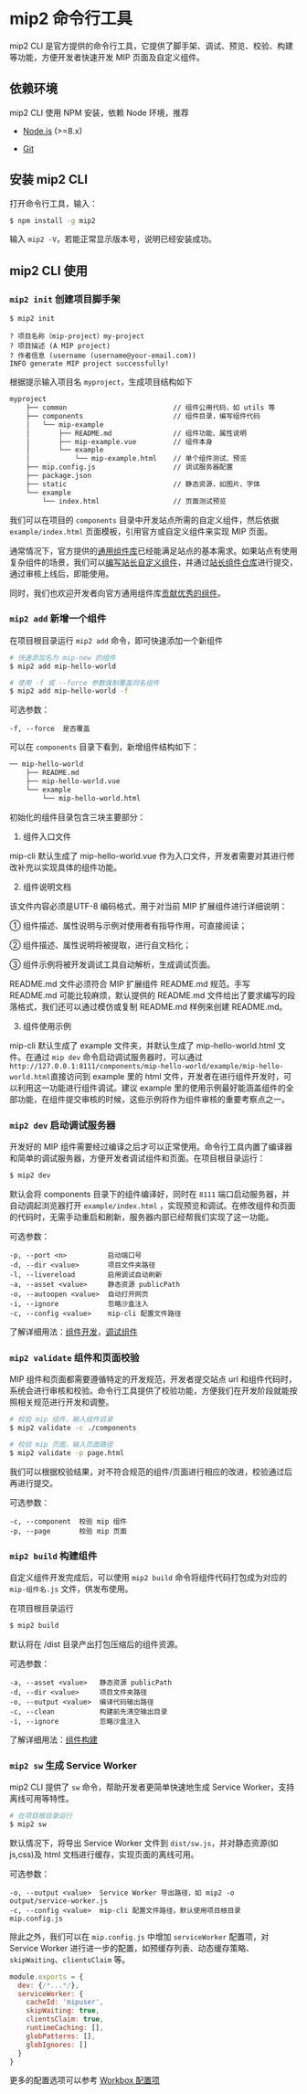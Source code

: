 # mip2 命令行工具

mip2 CLI 是官方提供的命令行工具，它提供了脚手架、调试、预览、校验、构建等功能，方便开发者快速开发 MIP 页面及自定义组件。

## 依赖环境

mip2 CLI 使用 NPM 安装，依赖 Node 环境，推荐

- [Node.js](https://nodejs.org/) (>=8.x)

- [Git](https://git-scm.com/)

## 安装 mip2 CLI

打开命令行工具，输入：

``` bash
$ npm install -g mip2
```

输入 `mip2 -V`，若能正常显示版本号，说明已经安装成功。

## mip2 CLI 使用

### `mip2 init` 创建项目脚手架

```shell
$ mip2 init

? 项目名称（mip-project）my-project
? 项目描述 (A MIP project)
? 作者信息 (username (username@your-email.com))
INFO generate MIP project successfully!
```

根据提示输入项目名 `myproject`，生成项目结构如下

```bash
myproject
    ├── common                          // 组件公用代码，如 utils 等
    ├── components                      // 组件目录，编写组件代码
    │   └── mip-example
    │       ├── README.md               // 组件功能、属性说明
    │       ├── mip-example.vue         // 组件本身
    │       └── example
    │           └── mip-example.html    // 单个组件测试、预览
    ├── mip.config.js                   // 调试服务器配置
    ├── package.json
    ├── static                          // 静态资源，如图片、字体
    └── example
        └── index.html                  // 页面测试预览
```

我们可以在项目的 `components` 目录中开发站点所需的自定义组件，然后依据 `example/index.html` 页面模板，引用官方或自定义组件来实现 MIP 页面。

通常情况下，官方提供的[通用组件库](https://github.com/mipengine/mip2-extensions)已经能满足站点的基本需求。如果站点有使用复杂组件的场景，我们可以[编写站长自定义组件](./contribute-to-site-extensions-repo.md)，并通过[站长组件仓库](https://github.com/mipengine/mip2-extensions-platform)进行提交，通过审核上线后，即能使用。

同时，我们也欢迎开发者向官方通用组件库[贡献优秀的组件](./contribute-to-official-repo.md)。

### `mip2 add` 新增一个组件

在项目根目录运行 `mip2 add` 命令，即可快速添加一个新组件

```bash
# 快速添加名为 mip-new 的组件
$ mip2 add mip-hello-world

# 使用 -f 或 --force 参数强制覆盖同名组件
$ mip2 add mip-hello-world -f
```

可选参数：

```
-f, --force  是否覆盖
```

可以在 `components` 目录下看到，新增组件结构如下：

```bash
── mip-hello-world
    ├── README.md
    ├── mip-hello-world.vue
    └── example
        └── mip-hello-world.html
```

初始化的组件目录包含三块主要部分：

1. 组件入口文件

mip-cli 默认生成了 mip-hello-world.vue 作为入口文件，开发者需要对其进行修改补充以实现具体的组件功能。

2. 组件说明文档

该文件内容必须是UTF-8 编码格式，用于对当前 MIP 扩展组件进行详细说明：

① 组件描述、属性说明与示例对使用者有指导作用，可直接阅读；

② 组件描述、属性说明将被提取，进行自文档化；

③ 组件示例将被开发调试工具自动解析，生成调试页面。

README.md 文件必须符合 MIP 扩展组件 README.md 规范。手写README.md 可能比较麻烦，默认提供的 README.md 文件给出了要求编写的段落格式，我们还可以通过模仿或复制 README.md 样例来创建 README.md。

3. 组件使用示例

mip-cli 默认生成了 example 文件夹，并默认生成了 mip-hello-world.html 文件。在通过 `mip dev` 命令启动调试服务器时，可以通过`http://127.0.0.1:8111/components/mip-hello-world/example/mip-hello-world.html`直接访问到 example 里的 html 文件，开发者在进行组件开发时，可以利用这一功能进行组件调试。建议 example 里的使用示例最好能涵盖组件的全部功能，在组件提交审核的时候，这些示例将作为组件审核的重要考察点之一。

### `mip2 dev` 启动调试服务器

开发好的 MIP 组件需要经过编译之后才可以正常使用。命令行工具内置了编译器和简单的调试服务器，方便开发者调试组件和页面。在项目根目录运行：

```bash
$ mip2 dev
```

默认会将 components 目录下的组件编译好，同时在 `8111` 端口启动服务器，并自动调起浏览器打开 `example/index.html` ，实现预览和调试。在修改组件和页面的代码时，无需手动重启和刷新，服务器内部已经帮我们实现了这一功能。

可选参数：

```
-p, --port <n>          启动端口号
-d, --dir <value>       项目文件夹路径
-l, --livereload        启用调试自动刷新
-a, --asset <value>     静态资源 publicPath
-o, --autoopen <value>  自动打开网页
-i, --ignore            忽略沙盒注入
-c, --config <value>    mip-cli 配置文件路径
```

了解详细用法：[组件开发](./04-component-development.md)，[调试组件](./05-component-testing.md)

### `mip2 validate` 组件和页面校验

MIP 组件和页面都需要遵循特定的开发规范，开发者提交站点 url 和组件代码时，系统会进行审核和校验。命令行工具提供了校验功能，方便我们在开发阶段就能按照相关规范进行开发和调整。

```bash
# 校验 mip 组件，输入组件目录
$ mip2 validate -c ./components

# 校验 mip 页面，输入页面路径
$ mip2 validate -p page.html
```

我们可以根据校验结果，对不符合规范的组件/页面进行相应的改进，校验通过后再进行提交。

可选参数：

```
-c, --component  校验 mip 组件
-p, --page       校验 mip 页面
```

### `mip2 build` 构建组件

自定义组件开发完成后，可以使用 `mip2 build` 命令将组件代码打包成为对应的 `mip-组件名.js` 文件，供发布使用。

在项目根目录运行

```bash
$ mip2 build
```

默认将在 /dist 目录产出打包压缩后的组件资源。

可选参数：

```
-a, --asset <value>   静态资源 publicPath
-d, --dir <value>     项目文件夹路径
-o, --output <value>  编译代码输出路径
-c, --clean           构建前先清空输出目录
-i, --ignore          忽略沙盒注入
```

了解详细用法：[组件构建](./06-component-deploy.md)

### `mip2 sw` 生成 Service Worker

mip2 CLI 提供了 `sw` 命令，帮助开发者更简单快速地生成 Service Worker，支持离线可用等特性。

``` bash
# 在项目根目录运行
$ mip2 sw
```

默认情况下，将导出 Service Worker 文件到 `dist/sw.js`，并对静态资源(如 js,css)及 html 文档进行缓存，实现页面的离线可用。

可选参数：

```
-o, --output <value>  Service Worker 导出路径，如 mip2 -o output/service-worker.js
-c, --config <value>  mip-cli 配置文件路径，默认使用项目根目录 mip.config.js
```

除此之外，我们可以在 `mip.config.js` 中增加 `serviceWorker` 配置项，对 Service Worker 进行进一步的配置，如预缓存列表、动态缓存策略、`skipWaiting`、`clientsClaim` 等。

``` javascript
module.exports = {
  dev: {/*...*/},
  serviceWorker: {
    cacheId: 'mipuser',
    skipWaiting: true,
    clientsClaim: true,
    runtimeCaching: [],
    globPatterns: [],
    globIgnores: []
  }
}
```

更多的配置选项可以参考 [Workbox 配置项](https://developers.google.com/web/tools/workbox/modules/workbox-build#generateswstring_mode)
